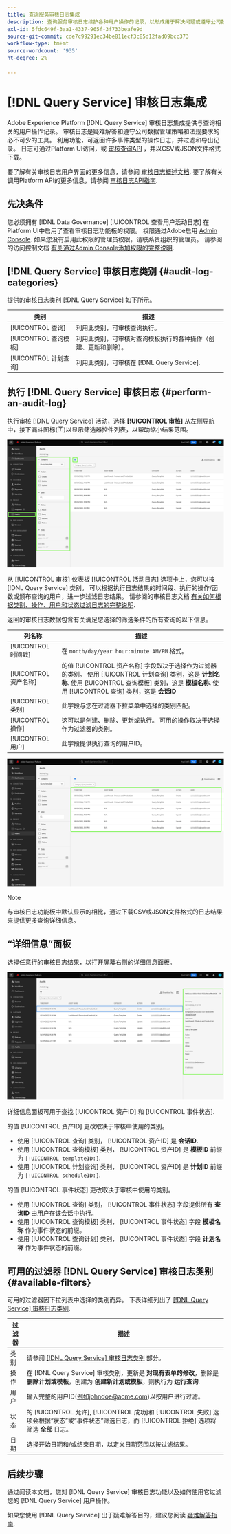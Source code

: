 ```yaml
---
title: 查询服务审核日志集成
description: 查询服务审核日志维护各种用户操作的记录，以形成用于解决问题或遵守公司数据管理策略和法规要求的审核跟踪。 本教程概述了特定于查询服务的审核日志功能。
exl-id: 5fdc649f-3aa1-4337-965f-3f733beafe9d
source-git-commit: cde7c99291ec34be811ecf3c85d12fad09bcc373
workflow-type: tm+mt
source-wordcount: '935'
ht-degree: 2%

---
```


# [!DNL Query Service] 审核日志集成

Adobe Experience Platform [!DNL Query Service] 审核日志集成提供与查询相关的用户操作记录。 审核日志是疑难解答和遵守公司数据管理策略和法规要求的必不可少的工具。 利用功能，可返回许多事件类型的操作日志，并过滤和导出记录。 日志可通过Platform UI访问，或 [审核查询API](https://www.adobe.io/experience-platform-apis/references/audit-query/) ，并以CSV或JSON文件格式下载。

要了解有关审核日志用户界面的更多信息，请参阅 [审核日志概述文档](../../landing/governance-privacy-security/audit-logs/overview.md). 要了解有关调用Platform API的更多信息，请参阅 [审核日志API指南](../../landing/api-guide.md).

## 先决条件

您必须拥有 [!DNL Data Governance] [!UICONTROL 查看用户活动日志] 在Platform UI中启用了查看审核日志功能板的权限。 权限通过Adobe启用 [Admin Console](https://adminconsole.adobe.com/). 如果您没有启用此权限的管理员权限，请联系贵组织的管理员。 请参阅的访问控制文档 [有关通过Admin Console添加权限的完整说明](../../access-control/home.md).

## [!DNL Query Service] 审核日志类别 {#audit-log-categories}

提供的审核日志类别 [!DNL Query Service] 如下所示。

| 类别 | 描述 |
|---|---|
| [!UICONTROL 查询] | 利用此类别，可审核查询执行。 |
| [!UICONTROL 查询模板] | 利用此类别，可审核对查询模板执行的各种操作（创建、更新和删除）。 |
| [!UICONTROL 计划查询] | 利用此类别，可审核在 [!DNL Query Service]. |

## 执行 [!DNL Query Service] 审核日志 {#perform-an-audit-log}

执行审核 [!DNL Query Service] 活动，选择 **[!UICONTROL 审核]** 从左侧导航中，接下漏斗图标(![过滤器图标。](../images/audit-log/filter.png))以显示筛选器控件列表，以帮助缩小结果范围。

![Platform UI审核日志功能板左侧导航中带有“审核”，过滤器控件突出显示。](../images/audit-log/filter-controls.png)

从 [!UICONTROL 审核] 仪表板 [!UICONTROL 活动日志] 选项卡上，您可以按 [!DNL Query Service] 类别。 可以根据执行日志结果的时间段、执行的操作/函数或颁布查询的用户，进一步过滤日志结果。 请参阅的审核日志文档 [有关如何根据类别、操作、用户和状态过滤日志的完整说明](../../landing/governance-privacy-security/audit-logs/overview.md#managing-audit-logs-in-the-ui).

返回的审核日志数据包含有关满足您选择的筛选条件的所有查询的以下信息。

| 列名称 | 描述 |
|---|---|
| [!UICONTROL 时间戳] | 在 `month/day/year hour:minute AM/PM` 格式。 |
| [!UICONTROL 资产名称] | 的值 [!UICONTROL 资产名称] 字段取决于选择作为过滤器的类别。 使用 [!UICONTROL 计划查询] 类别，这是 **计划名称**. 使用 [!UICONTROL 查询模板] 类别，这是 **模板名称**. 使用 [!UICONTROL 查询] 类别，这是 **会话ID** |
| [!UICONTROL 类别] | 此字段与您在过滤器下拉菜单中选择的类别匹配。 |
| [!UICONTROL 操作] | 这可以是创建、删除、更新或执行。 可用的操作取决于选择作为过滤器的类别。 |
| [!UICONTROL 用户] | 此字段提供执行查询的用户ID。 |

![“审核”功能板中突出显示了过滤的活动日志。](../images/audit-log/filtered-activity.png)

>[!NOTE]
>
>与审核日志功能板中默认显示的相比，通过下载CSV或JSON文件格式的日志结果来提供更多查询详细信息。

## “详细信息”面板

选择任意行的审核日志结果，以打开屏幕右侧的详细信息面板。

![审核功能板活动日志选项卡，其中突出显示了详细信息面板。](../images/audit-log/details-panel.png)

详细信息面板可用于查找 [!UICONTROL 资产ID] 和 [!UICONTROL 事件状态].

的值 [!UICONTROL 资产ID] 更改取决于审核中使用的类别。

* 使用 [!UICONTROL 查询] 类别， [!UICONTROL 资产ID] 是  **会话ID**.
* 使用 [!UICONTROL 查询模板] 类别， [!UICONTROL 资产ID] 是 **模板ID** 前缀为 `[!UICONTROL templateID:]`.
* 使用 [!UICONTROL 计划查询] 类别， [!UICONTROL 资产ID] 是  **计划ID** 前缀为 `[!UICONTROL scheduleID:]`.

的值 [!UICONTROL 事件状态] 更改取决于审核中使用的类别。

* 使用 [!UICONTROL 查询] 类别， [!UICONTROL 事件状态] 字段提供所有 **查询ID** 由用户在该会话中执行。
* 使用 [!UICONTROL 查询模板] 类别， [!UICONTROL 事件状态] 字段 **模板名称** 作为事件状态的前缀。
* 使用 [!UICONTROL 查询计划] 类别， [!UICONTROL 事件状态] 字段 **计划名称** 作为事件状态的前缀。

## 可用的过滤器 [!DNL Query Service] 审核日志类别 {#available-filters}

可用的过滤器因下拉列表中选择的类别而异。 下表详细列出了 [[!DNL Query Service] 审核日志类别](#audit-log-categories).

| 过滤器 | 描述 |
|---|---|
| 类别 | 请参阅 [[!DNL Query Service] 审核日志类别](#audit-log-categories) 部分。 |
| 操作 | 在 [!DNL Query Service] 审核类别，更新是 **对现有表单的修改**，删除是 **删除计划或模板**，创建为 **创建新计划或模板**，则执行为 **运行查询**. |
| 用户 | 输入完整的用户ID(例如johndoe@acme.com)以按用户进行过滤。 |
| 状态 | 的 [!UICONTROL 允许], [!UICONTROL 成功]和 [!UICONTROL 失败] 选项会根据“状态”或“事件状态”筛选日志，而 [!UICONTROL 拒绝] 选项将筛选 **全部** 日志。 |
| 日期 | 选择开始日期和/或结束日期，以定义日期范围以按过滤结果。 |

## 后续步骤

通过阅读本文档，您对 [!DNL Query Service] 审核日志功能以及如何使用它过滤您的 [!DNL Query Service] 用户操作。

如果您使用 [!DNL Query Service] 出于疑难解答目的，建议您阅读 [疑难解答指南](../troubleshooting-guide.md).
